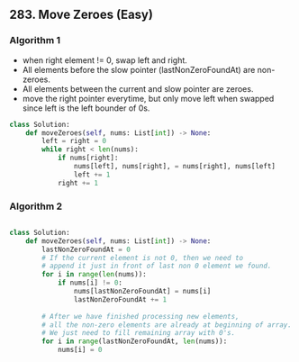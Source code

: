 ## 283. Move Zeroes (Easy)
### Algorithm 1
- when right element != 0, swap left and right.
- All elements before the slow pointer (lastNonZeroFoundAt) are non-zeroes.
- All elements between the current and slow pointer are zeroes.
- move the right pointer everytime, but only move left when swapped since left is the left bounder of 0s.

```python
class Solution:
    def moveZeroes(self, nums: List[int]) -> None:
        left = right = 0
        while right < len(nums):
            if nums[right]:
                nums[left], nums[right], = nums[right], nums[left]
                left += 1
            right += 1
```

### Algorithm 2
```python

class Solution:
    def moveZeroes(self, nums: List[int]) -> None:
        lastNonZeroFoundAt = 0
        # If the current element is not 0, then we need to
        # append it just in front of last non 0 element we found. 
        for i in range(len(nums)):
            if nums[i] != 0:
                nums[lastNonZeroFoundAt] = nums[i]
                lastNonZeroFoundAt += 1
        
        # After we have finished processing new elements,
        # all the non-zero elements are already at beginning of array.
        # We just need to fill remaining array with 0's.
        for i in range(lastNonZeroFoundAt, len(nums)):
            nums[i] = 0
```
